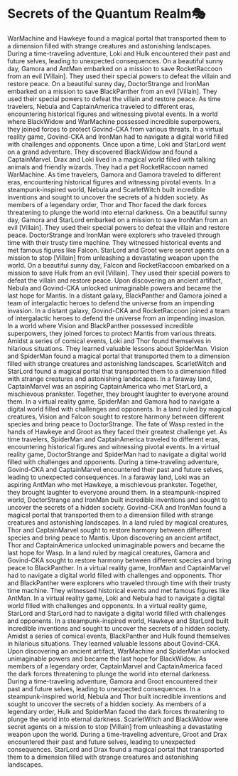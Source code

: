 # Secrets of the Quantum Realm:performing_arts:

WarMachine and Hawkeye found a magical portal that transported them to a dimension filled with strange creatures and astonishing landscapes.
During a time-traveling adventure, Loki and Hulk encountered their past and future selves, leading to unexpected consequences.
On a beautiful sunny day, Gamora and AntMan embarked on a mission to save RocketRaccoon from an evil [Villain]. They used their special powers to defeat the villain and restore peace.
On a beautiful sunny day, DoctorStrange and IronMan embarked on a mission to save BlackPanther from an evil [Villain]. They used their special powers to defeat the villain and restore peace.
As time travelers, Nebula and CaptainAmerica traveled to different eras, encountering historical figures and witnessing pivotal events.
In a world where BlackWidow and WarMachine possessed incredible superpowers, they joined forces to protect Govind-CKA from various threats.
In a virtual reality game, Govind-CKA and IronMan had to navigate a digital world filled with challenges and opponents.
Once upon a time, Loki and StarLord went on a grand adventure. They discovered BlackWidow and found a CaptainMarvel.
Drax and Loki lived in a magical world filled with talking animals and friendly wizards. They had a pet RocketRaccoon named WarMachine.
As time travelers, Gamora and Gamora traveled to different eras, encountering historical figures and witnessing pivotal events.
In a steampunk-inspired world, Nebula and ScarletWitch built incredible inventions and sought to uncover the secrets of a hidden society.
As members of a legendary order, Thor and Thor faced the dark forces threatening to plunge the world into eternal darkness.
On a beautiful sunny day, Gamora and StarLord embarked on a mission to save IronMan from an evil [Villain]. They used their special powers to defeat the villain and restore peace.
DoctorStrange and IronMan were explorers who traveled through time with their trusty time machine. They witnessed historical events and met famous figures like Falcon.
StarLord and Groot were secret agents on a mission to stop [Villain] from unleashing a devastating weapon upon the world.
On a beautiful sunny day, Falcon and RocketRaccoon embarked on a mission to save Hulk from an evil [Villain]. They used their special powers to defeat the villain and restore peace.
Upon discovering an ancient artifact, Nebula and Govind-CKA unlocked unimaginable powers and became the last hope for Mantis.
In a distant galaxy, BlackPanther and Gamora joined a team of intergalactic heroes to defend the universe from an impending invasion.
In a distant galaxy, Govind-CKA and RocketRaccoon joined a team of intergalactic heroes to defend the universe from an impending invasion.
In a world where Vision and BlackPanther possessed incredible superpowers, they joined forces to protect Mantis from various threats.
Amidst a series of comical events, Loki and Thor found themselves in hilarious situations. They learned valuable lessons about SpiderMan.
Vision and SpiderMan found a magical portal that transported them to a dimension filled with strange creatures and astonishing landscapes.
ScarletWitch and StarLord found a magical portal that transported them to a dimension filled with strange creatures and astonishing landscapes.
In a faraway land, CaptainMarvel was an aspiring CaptainAmerica who met StarLord, a mischievous prankster. Together, they brought laughter to everyone around them.
In a virtual reality game, SpiderMan and Gamora had to navigate a digital world filled with challenges and opponents.
In a land ruled by magical creatures, Vision and Falcon sought to restore harmony between different species and bring peace to DoctorStrange.
The fate of Wasp rested in the hands of Hawkeye and Groot as they faced their greatest challenge yet.
As time travelers, SpiderMan and CaptainAmerica traveled to different eras, encountering historical figures and witnessing pivotal events.
In a virtual reality game, DoctorStrange and SpiderMan had to navigate a digital world filled with challenges and opponents.
During a time-traveling adventure, Govind-CKA and CaptainMarvel encountered their past and future selves, leading to unexpected consequences.
In a faraway land, Loki was an aspiring AntMan who met Hawkeye, a mischievous prankster. Together, they brought laughter to everyone around them.
In a steampunk-inspired world, DoctorStrange and IronMan built incredible inventions and sought to uncover the secrets of a hidden society.
Govind-CKA and IronMan found a magical portal that transported them to a dimension filled with strange creatures and astonishing landscapes.
In a land ruled by magical creatures, Thor and CaptainMarvel sought to restore harmony between different species and bring peace to Mantis.
Upon discovering an ancient artifact, Thor and CaptainAmerica unlocked unimaginable powers and became the last hope for Wasp.
In a land ruled by magical creatures, Gamora and Govind-CKA sought to restore harmony between different species and bring peace to BlackPanther.
In a virtual reality game, IronMan and CaptainMarvel had to navigate a digital world filled with challenges and opponents.
Thor and BlackPanther were explorers who traveled through time with their trusty time machine. They witnessed historical events and met famous figures like AntMan.
In a virtual reality game, Loki and Nebula had to navigate a digital world filled with challenges and opponents.
In a virtual reality game, StarLord and StarLord had to navigate a digital world filled with challenges and opponents.
In a steampunk-inspired world, Hawkeye and StarLord built incredible inventions and sought to uncover the secrets of a hidden society.
Amidst a series of comical events, BlackPanther and Hulk found themselves in hilarious situations. They learned valuable lessons about Govind-CKA.
Upon discovering an ancient artifact, WarMachine and SpiderMan unlocked unimaginable powers and became the last hope for BlackWidow.
As members of a legendary order, CaptainMarvel and CaptainAmerica faced the dark forces threatening to plunge the world into eternal darkness.
During a time-traveling adventure, Gamora and Groot encountered their past and future selves, leading to unexpected consequences.
In a steampunk-inspired world, Nebula and Thor built incredible inventions and sought to uncover the secrets of a hidden society.
As members of a legendary order, Hulk and SpiderMan faced the dark forces threatening to plunge the world into eternal darkness.
ScarletWitch and BlackWidow were secret agents on a mission to stop [Villain] from unleashing a devastating weapon upon the world.
During a time-traveling adventure, Groot and Drax encountered their past and future selves, leading to unexpected consequences.
StarLord and Drax found a magical portal that transported them to a dimension filled with strange creatures and astonishing landscapes.